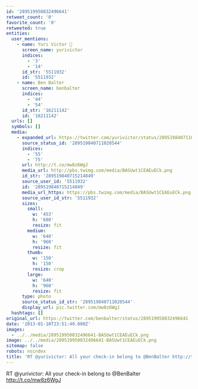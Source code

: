 ```yaml
---
id: '289519950832496641'
retweet_count: '0'
favorite_count: '0'
retweeted: true
entities:
  user_mentions:
    - name: Yuri Victor 🖤
      screen_name: yurivictor
      indices:
        - '3'
        - '14'
      id_str: '5511932'
      id: '5511932'
    - name: Ben Balter
      screen_name: benbalter
      indices:
        - '44'
        - '54'
      id_str: '16211142'
      id: '16211142'
  urls: []
  symbols: []
  media:
    - expanded_url: https://twitter.com/yurivictor/status/289519840711020544/photo/1
      source_status_id: '289519840711020544'
      indices:
        - '55'
        - '75'
      url: http://t.co/mw8z6WgJ
      media_url: http://pbs.twimg.com/media/BASUwt1CEAEuECk.png
      id_str: '289519840715214849'
      source_user_id: '5511932'
      id: '289519840715214849'
      media_url_https: https://pbs.twimg.com/media/BASUwt1CEAEuECk.png
      source_user_id_str: '5511932'
      sizes:
        small:
          w: '453'
          h: '680'
          resize: fit
        medium:
          w: '640'
          h: '960'
          resize: fit
        thumb:
          w: '150'
          h: '150'
          resize: crop
        large:
          w: '640'
          h: '960'
          resize: fit
      type: photo
      source_status_id_str: '289519840711020544'
      display_url: pic.twitter.com/mw8z6WgJ
  hashtags: []
original_url: https://twitter.com/benbalter/status/289519950832496641
date: '2013-01-10T23:51:49.000Z'
images:
  - ../../media/289519950832496641-BASUwt1CEAEuECk.png
image: ../../media/289519950832496641-BASUwt1CEAEuECk.png
sitemap: false
robots: noindex
title: 'RT @yurivictor: All your check-in belong to @BenBalter http://t.co/mw8z6WgJ'
---
```


RT @yurivictor: All your check-in belong to @BenBalter http://t.co/mw8z6WgJ